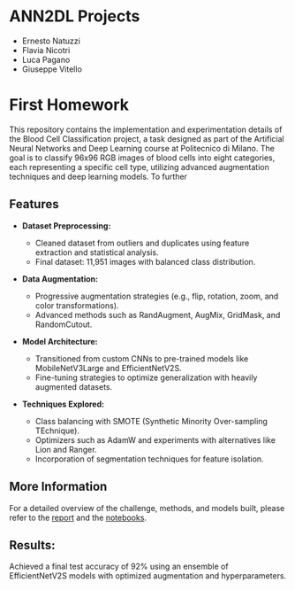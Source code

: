 # ANN2DL Projects
- Ernesto Natuzzi
- Flavia Nicotri
- Luca Pagano
- Giuseppe Vitello
# First Homework
This repository contains the implementation and experimentation details of the Blood Cell Classification project, a task designed as part of the Artificial Neural Networks and Deep Learning course at Politecnico di Milano. The goal is to classify 96x96 RGB images of blood cells into eight categories, each representing a specific cell type, utilizing advanced augmentation techniques and deep learning models. To further 

## Features
- **Dataset Preprocessing:**
  - Cleaned dataset from outliers and duplicates using feature extraction and statistical analysis.
  - Final dataset: 11,951 images with balanced class distribution.
- **Data Augmentation:**
  - Progressive augmentation strategies (e.g., flip, rotation, zoom, and color transformations).
  - Advanced methods such as RandAugment, AugMix, GridMask, and RandomCutout.

- **Model Architecture:**
  - Transitioned from custom CNNs to pre-trained models like MobileNetV3Large and EfficientNetV2S.
  - Fine-tuning strategies to optimize generalization with heavily augmented datasets.
- **Techniques Explored:**

  - Class balancing with SMOTE (Synthetic Minority Over-sampling TEchnique).
  - Optimizers such as AdamW and experiments with alternatives like Lion and Ranger.
  - Incorporation of segmentation techniques for feature isolation.
## More Information

For a detailed overview of the challenge, methods, and models built, please refer to the [report](Homework_1_Report.pdf) and the [notebooks](/Homework_1_Notebooks).

## Results:
Achieved a final test accuracy of 92% using an ensemble of EfficientNetV2S models with optimized augmentation and hyperparameters.
